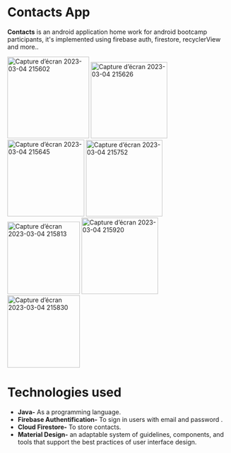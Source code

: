 # Contacts App

__Contacts__ is an android application home work for android bootcamp participants, it's implemented using firebase auth, firestore, recyclerView and more..

<p float = "left">

<img width="185" alt="Capture d’écran 2023-03-04 215602" src="https://user-images.githubusercontent.com/87112510/222928540-cd6117e9-83e8-4f5b-bf55-ead1931f716a.png"  width = "35%">
<img width="173" alt="Capture d’écran 2023-03-04 215626" src="https://user-images.githubusercontent.com/87112510/222928553-63d5d4f6-54e9-47bc-be56-102c4e56ef22.png"  width = "35%">
<img width="174" alt="Capture d’écran 2023-03-04 215645" src="https://user-images.githubusercontent.com/87112510/222928558-8bc00c78-7abc-4025-b5b2-504e4ef842a6.png"  width = "35%">
<img width="173" alt="Capture d’écran 2023-03-04 215752" src="https://user-images.githubusercontent.com/87112510/222928567-680a98ea-ab6f-4c05-b3fb-ec72e9bd8e96.png"  width = "35%">
<img width="164" alt="Capture d’écran 2023-03-04 215813" src="https://user-images.githubusercontent.com/87112510/222928570-4f12aef2-cc00-42e2-b7be-9fbc44e1c1c8.png"  width = "35%">
<img width="173" alt="Capture d’écran 2023-03-04 215920" src="https://user-images.githubusercontent.com/87112510/222928577-74dd9091-8f3f-4597-870f-f030e8875f5c.png"  width = "35%">
<img width="164" alt="Capture d’écran 2023-03-04 215830" src="https://user-images.githubusercontent.com/87112510/222928591-dd0e4825-fcda-4c46-890a-f957fcdb0dda.png"  width = "35%">

<p/>

# Technologies used
- __Java-__  As a programming language.
- __Firebase Authentification-__ To sign in users with email and password .
- __Cloud Firestore-__ To store contacts.
- __Material Design-__ an adaptable system of guidelines, components, and tools that support the best practices of user interface design. 
